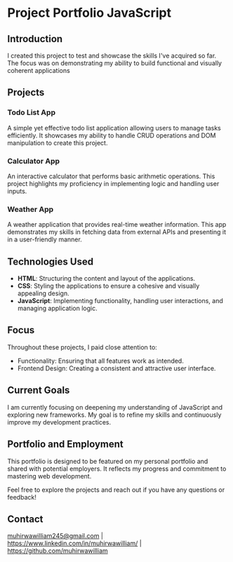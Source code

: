 # Project Portfolio JavaScript

## Introduction

I created this project to test and showcase the skills I've acquired so far. The focus was on demonstrating my ability to build functional and visually coherent applications 


## Projects

### Todo List App

A simple yet effective todo list application allowing users to manage tasks efficiently. It showcases my ability to handle CRUD operations and DOM manipulation to create this project.

### Calculator App

An interactive calculator that performs basic arithmetic operations. This project highlights my proficiency in implementing logic and handling user inputs.

### Weather App

A weather application that provides real-time weather information. This app demonstrates my skills in fetching data from external APIs and presenting it in a user-friendly manner.

## Technologies Used

- **HTML**: Structuring the content and layout of the applications.
- **CSS**: Styling the applications to ensure a cohesive and visually appealing design.
- **JavaScript**: Implementing functionality, handling user interactions, and managing application logic.

## Focus

Throughout these projects, I paid close attention to:

- Functionality: Ensuring that all features work as intended.
- Frontend Design: Creating a consistent and attractive user interface.

## Current Goals

I am currently focusing on deepening my understanding of JavaScript and exploring new frameworks. My goal is to refine my skills and continuously improve my development practices.

## Portfolio and Employment

This portfolio is designed to be featured on my personal portfolio and shared with potential employers. It reflects my progress and commitment to mastering web development.

Feel free to explore the projects and reach out if you have any questions or feedback!

## Contact

muhirwawilliam245@gmail.com | https://www.linkedin.com/in/muhirwawilliam/ | https://github.com/muhirwawilliam
